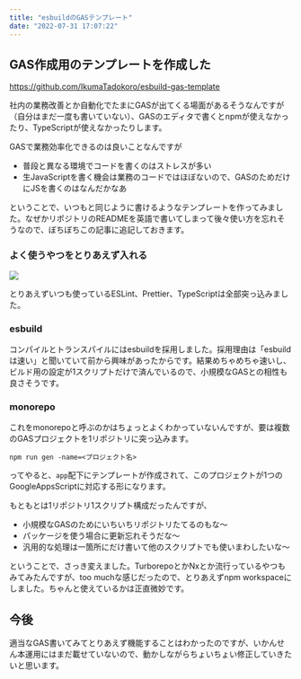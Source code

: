 ```yaml
---
title: "esbuildのGASテンプレート"
date: "2022-07-31 17:07:22"
---
```


## GAS作成用のテンプレートを作成した

https://github.com/IkumaTadokoro/esbuild-gas-template

社内の業務改善とか自動化でたまにGASが出てくる場面があるそうなんですが（自分はまだ一度も書いていない）、GASのエディタで書くとnpmが使えなかったり、TypeScriptが使えなかったりします。

GASで業務効率化できるのは良いことなんですが

- 普段と異なる環境でコードを書くのはストレスが多い
- 生JavaScriptを書く機会は業務のコードではほぼないので、GASのためだけにJSを書くのはなんだかなあ

ということで、いつもと同じように書けるようなテンプレートを作ってみました。なぜかリポジトリのREADMEを英語で書いてしまって後々使い方を忘れそうなので、ぼちぼちこの記事に追記しておきます。

### よく使うやつをとりあえず入れる

![](/esbuild-gas-template/esbuild-gas-template.png)

とりあえずいつも使っているESLint、Prettier、TypeScriptは全部突っ込みました。

### esbuild

コンパイルとトランスパイルにはesbuildを採用しました。採用理由は「esbuildは速い」と聞いていて前から興味があったからです。結果めちゃめちゃ速いし、ビルド用の設定が1スクリプトだけで済んでいるので、小規模なGASとの相性も良さそうです。

### monorepo

これをmonorepoと呼ぶのかはちょっとよくわかっていないんですが、要は複数のGASプロジェクトを1リポジトリに突っ込みます。

```
npm run gen -name=<プロジェクト名>
```

ってやると、`app`配下にテンプレートが作成されて、このプロジェクトが1つのGoogleAppsScriptに対応する形になります。

もともとは1リポジトリ1スクリプト構成だったんですが、

- 小規模なGASのためにいちいちリポジトリたてるのもな〜
- パッケージを使う場合に更新忘れそうだな〜
- 汎用的な処理は一箇所にだけ書いて他のスクリプトでも使いまわしたいな〜

ということで、さっき変えました。TurborepoとかNxとか流行っているやつもみてみたんですが、too muchな感じだったので、とりあえずnpm workspaceにしました。ちゃんと使えているかは正直微妙です。

## 今後

適当なGAS書いてみてとりあえず機能することはわかったのですが、いかんせん本運用にはまだ載せていないので、動かしながらちょいちょい修正していきたいと思います。
